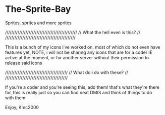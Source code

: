 # The-Sprite-Bay
Sprites, sprites and more sprites 



//////////////////////////////////////////////
// What the hell even is this?             //
/////////////////////////////////////////////

This is a bunch of my icons i've worked on, most of which do not even have features yet, NOTE, i will not be sharing any icons that are for a coder IE active at the moment, or for another server without their permission to release said icons



////////////////////////////////////////
// What do i do with these?           //
////////////////////////////////////////

If you're a coder and you're seeing this, add them! that's what they're there for, this is really just so you can find neat DMIS and think of things to do with them



Enjoy, Kmc2000
